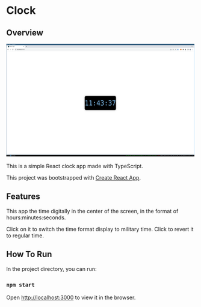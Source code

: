 # Clock

## Overview

![clock screenshot](clock_ts.png)

This is a simple React clock app made with TypeScript.

This project was bootstrapped with [Create React App](https://github.com/facebook/create-react-app).

## Features

This app the time digitally in the center of the screen, in the format of hours:minutes:seconds.

Click on it to switch the time format display to military time. Click to revert it to regular time.

## How To Run

In the project directory, you can run:

### `npm start`

Open [http://localhost:3000](http://localhost:3000) to view it in the browser.

